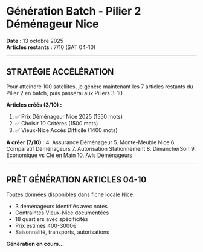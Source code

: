 # Génération Batch - Pilier 2 Déménageur Nice

**Date :** 13 octobre 2025  
**Articles restants :** 7/10 (SAT 04-10)

---

## STRATÉGIE ACCÉLÉRATION

Pour atteindre 100 satellites, je génère maintenant les 7 articles restants du Pilier 2 en batch, puis passerai aux Piliers 3-10.

**Articles créés (3/10) :**
1. ✅ Prix Déménageur Nice 2025 (1550 mots)
2. ✅ Choisir 10 Critères (1500 mots)
3. ✅ Vieux-Nice Accès Difficile (1400 mots)

**À créer (7/10) :**
4. Assurance Déménageur
5. Monte-Meuble Nice
6. Comparatif Déménageurs
7. Autorisation Stationnement
8. Dimanche/Soir
9. Économique vs Clé en Main
10. Avis Déménageurs

---

## PRÊT GÉNÉRATION ARTICLES 04-10

Toutes données disponibles dans fiche locale Nice:
- 3 déménageurs identifiés avec notes
- Contraintes Vieux-Nice documentées
- 18 quartiers avec spécificités
- Prix estimés 400-3000€
- Saisonnalité, transports, autorisations

**Génération en cours...**


